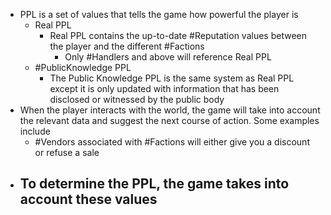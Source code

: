 - PPL is a set of values that tells the game how powerful the player is
	- Real PPL
		- Real PPL contains the up-to-date #Reputation values between the player and the different #Factions
			- Only #Handlers and above will reference Real PPL
	- #PublicKnowledge PPL
		- The Public Knowledge PPL is the same system as Real PPL except it is only updated with information that has been disclosed or witnessed by the public body
- When the player interacts with the world, the game will take into account the relevant data and suggest the next course of action. Some examples include
	- #Vendors associated with #Factions will either give you a discount or refuse a sale
- To determine the PPL, the game takes into account these values
	-
